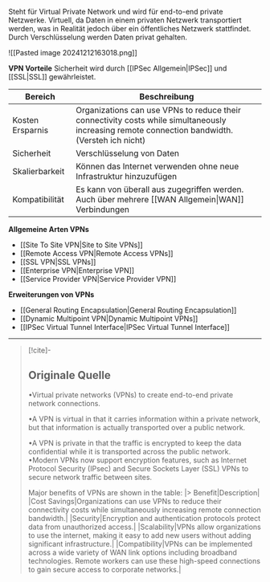Steht für Virtual Private Network und wird für end-to-end private Netzwerke. Virtuell, da Daten in einem privaten Netzwerk transportiert werden, was in Realität jedoch über ein öffentliches Netzwerk stattfindet. Durch Verschlüsselung werden Daten privat gehalten.

![[Pasted image 20241212163018.png]]

**VPN Vorteile**
Sicherheit wird durch [[IPSec Allgemein|IPSec]] und [[SSL|SSL]] gewährleistet.

| Bereich          | Beschreibung                                                                                                                                      |
| ---------------- | ------------------------------------------------------------------------------------------------------------------------------------------------- |
| Kosten Ersparnis | Organizations can use VPNs to reduce their connectivity costs while simultaneously increasing remote connection bandwidth.<br>(Versteh ich nicht) |
| Sicherheit       | Verschlüsselung von Daten                                                                                                                         |
| Skalierbarkeit   | Können das Internet verwenden ohne neue Infrastruktur hinzuzufügen                                                                                |
| Kompatibilität   | Es kann von überall aus zugegriffen werden. Auch über mehrere [[WAN Allgemein\|WAN]] Verbindungen                                                 |

**Allgemeine Arten VPNs**
- [[Site To Site VPN|Site to Site VPNs]]
- [[Remote Access VPN|Remote Access VPNs]]
- [[SSL VPN|SSL VPNs]]
- [[Enterprise VPN|Enterprise VPN]]
- [[Service Provider VPN|Service Provider VPN]]

**Erweiterungen von VPNs**
- [[General Routing Encapsulation|General Routing Encapsulation]]
- [[Dynamic Multipoint VPN|Dynamic Multipoint VPNs]]
- [[IPSec Virtual Tunnel Interface|IPSec Virtual Tunnel Interface]]

---

> [!cite]-
> ## Originale Quelle
> •Virtual private networks (VPNs) to create end-to-end private network connections.
>
> •A VPN is virtual in that it carries information within a private network, but that information is actually transported over a public network.
>
> •A VPN is private in that the traffic is encrypted to keep the data confidential while it is transported across the public network.
> •Modern VPNs now support encryption features, such as Internet Protocol Security (IPsec) and Secure Sockets Layer (SSL) VPNs to secure network traffic between sites.
> 
> Major benefits of VPNs are shown in the table: 
|> Benefit|Description|
> |Cost Savings|Organizations can use VPNs to reduce their connectivity costs while simultaneously increasing remote connection bandwidth.|
> |Security|Encryption and authentication protocols protect data from unauthorized access.|
> |Scalability|VPNs allow organizations to use the internet, making it easy to add new users without adding significant infrastructure.|
> |Compatibility|VPNs can be implemented across a wide variety of WAN link options including broadband technologies. Remote workers can use these high-speed connections to gain secure access to corporate networks.|